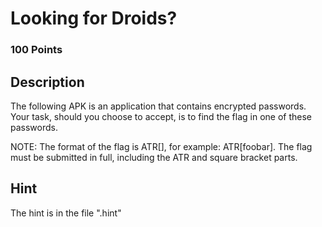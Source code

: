 # Looking for Droids?

### 100 Points

## Description
The following APK is an application that contains encrypted passwords. Your task, should you choose to accept, is to find the flag in one of these passwords.

NOTE: The format of the flag is ATR\[\], for example: ATR\[foobar\]. The flag must be submitted in full, including the ATR and square bracket parts.

## Hint
The hint is in the file ".hint"